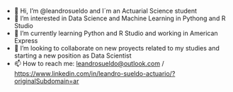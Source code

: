 - 👋 Hi, I’m @leandrosueldo and I´m an Actuarial Science student
- 👀 I’m interested in Data Science and Machine Learning in Pythong and R Studio
- 🌱 I’m currently learning Python and R Studio and working in American Express
- 💞️ I’m looking to collaborate on new proyects related to my studies and starting a new position as Data Scientist
- 📫 How to reach me: leandrosueldo@outlook.com / https://www.linkedin.com/in/leandro-sueldo-actuario/?originalSubdomain=ar

<!---
leandrosueldo/leandrosueldo is a ✨ special ✨ repository because its `README.md` (this file) appears on your GitHub profile.
You can click the Preview link to take a look at your changes.
--->
